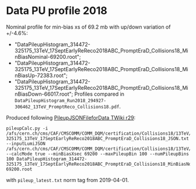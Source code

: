 # Data PU profile 2018
Nominal profile for min-bias xs of 69.2 mb with up/down variation of +/-4.6%:
  - "DataPileupHistogram_314472-325175_13TeV_17SeptEarlyReReco2018ABC_PromptEraD_Collisions18_MinBiasNominal-69200.root";  
  - "DataPileupHistogram_314472-325175_13TeV_17SeptEarlyReReco2018ABC_PromptEraD_Collisions18_MinBiasUp-72383.root";
  - "DataPileupHistogram_314472-325175_13TeV_17SeptEarlyReReco2018ABC_PromptEraD_Collisions18_MinBiasDown-66017.root";
Profiles compared in `DataPileupHistogram_Run2018_294927-306462_13TeV_PromptReco_Collisions18.pdf`.

Produced following [PileupJSONFileforData TWiki r29](https://twiki.cern.ch/twiki/bin/viewauth/CMS/PileupJSONFileforData#Pileup_JSON_Files_For_Run_II):
```
pileupCalc.py -i /afs/cern.ch/cms/CAF/CMSCOMM/COMM_DQM/certification/Collisions18/13TeV/ReReco/Cert_314472-325175_13TeV_17SeptEarlyReReco2018ABC_PromptEraD_Collisions18_JSON.txt --inputLumiJSON /afs/cern.ch/cms/CAF/CMSCOMM/COMM_DQM/certification/Collisions18/13TeV/PileUp/pileup_latest.txt --calcMode true --minBiasXsec 69200 --maxPileupBin 100 --numPileupBins 100 DataPileupHistogram_314472-325175_13TeV_17SeptEarlyReReco2018ABC_PromptEraD_Collisions18_MinBiasNominal-69200.root
```
with `pileup_latest.txt` norm tag from 2019-04-01.